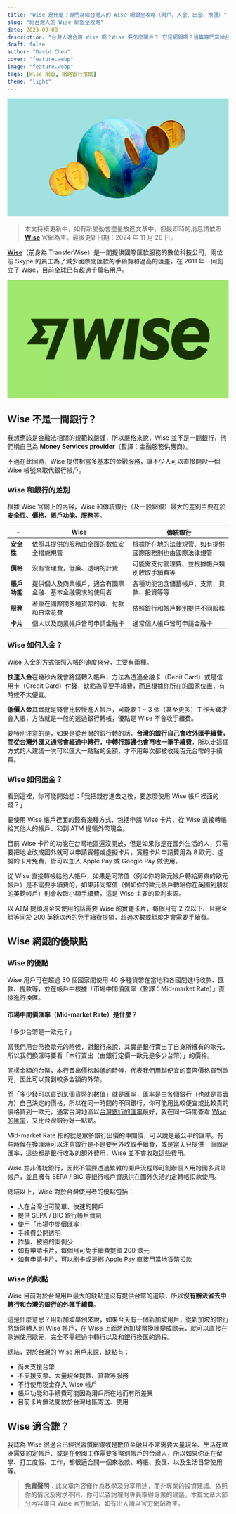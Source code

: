 ```yaml
---
title: "Wise 是什麼？專門寫給台灣人的 Wise 網銀全攻略（開戶、入金、出金、換匯）"
slug: "給台灣人的 Wise 網銀全攻略"
date: 2023-09-08
description: "台灣人適合用 Wise 嗎？Wise 要怎麼開戶？ 它是網銀嗎？這篇專門寫給台灣人的 Wise 全攻略，解答你所有對於 Wise 的問題！"
draft: false
author: "David Chen"
cover: "feature.webp"
image: "feature.webp"
tags: [Wise 網銀, 網路銀行推薦]
theme: "light"
---
```


![|inline](wise.webp)

> 本文持續更新中，如有新變動會盡量放進文章中，但最即時的消息請依照 [**Wise**](https://wise.prf.hn/click/camref:1101lC2de) 官網為主。最後更新日期：2024 年 11 月 26 日。

[**Wise**](https://wise.prf.hn/click/camref:1101lC2de)（前身為 TransferWise）是一間提供國際匯款服務的數位科技公司，兩位前 Skype 的員工為了減少國際間匯款的手續費和過高的匯差，在 2011 年一同創立了 Wise，目前全球已有超過千萬名用戶。

![](Hero-Logo-Wise.webp)

## Wise 不是一間銀行？

我想應該是金融法相關的規範較嚴謹，所以嚴格來說，Wise 並不是一間銀行，他們稱自己為 **Money Services provider**（暫譯：金融服務供應商）。

不過在此同時，Wise 提供相當多基本的金融服務，讓不少人可以直接開設一個 Wise 帳號來取代銀行帳戶。

### Wise 和銀行的差別

根據 Wise 官網上的內容，Wise 和傳統銀行（及一般網銀）最大的差別主要在於**安全性、價格、帳戶功能、服務**等。

| - | **Wise** | **傳統銀行** |
| --- | --- | --- |
| **安全性** | 依照其提供的服務由全面的數位安全措施規管 | 根據所在地的法律規管、如有提供國際服務則也由國際法律規管 |
| **價格** | 沒有管理費，低廉、透明的計費 | 可能需支付管理費、並根據帳戶類別收取手續費等 |
| **帳戶功能** | 提供個人及商業帳戶，適合有國際金融、基本金融需求的使用者 | 各種功能包含儲蓄帳戶、支票、貸款、投資等等 |
| **服務** | 著重在國際間多種貨幣的收、付款和日常花費 | 依照銀行和帳戶類別提供不同服務 |
| **卡片** | 個人以及商業帳戶皆可申請金融卡 | 通常個人帳戶皆可申請金融卡 |

### Wise 如何入金？

Wise 入金的方式依照入帳的速度來分，主要有兩種。

**快速入金**在幾秒內就會將錢轉入帳戶，方法為透過金融卡（Debit Card）或是信用卡（Credit Card）付錢，缺點為需要手續費，而且根據你所在的國家位置，有時候不太便宜。

**低價入金**其實就是錢會比較慢進入帳戶，可能要 1 ~ 3 個（甚至更多）工作天錢才會入帳，方法就是一般的透過銀行轉帳，優點是 Wise 不會收手續費。

要特別注意的是，如果是從台灣的銀行轉的話，**台灣的銀行自己會收外匯手續費，而從台灣外匯又通常會經過中轉行，中轉行那邊也會再收一筆手續費**，所以走這個方式的人建議一次可以匯大一點點的金額，才不用每次都被收幾百元台幣的手續費。

### Wise 如何出金？

看到這裡，你可能開始想：「我把錢存進去之後，要怎麼使用 Wise 帳戶裡面的錢？」

要使用 Wise 帳戶裡面的錢有幾種方式，包括申請 Wise 卡片、從 Wise 直接轉帳給其他人的帳戶、和到 ATM 提領外幣現金。

目前 Wise 卡片的功能在台灣地區還沒開放，但是如果你是在國外生活的人，只需要把地址改成國外就可以申請實體或虛擬卡片，實體卡片申請費用為 8 歐元、虛擬的卡片免費，皆可以加入 Apple Pay 或 Google Pay 做使用。

從 Wise 直接轉帳給他人帳戶，如果是同幣值（例如你的歐元帳戶轉給房東的歐元帳戶）是不需要手續費的，如果非同幣值（例如你的歐元帳戶轉給你在英國到朋友的英鎊帳戶）則會收取小額手續費，這是 Wise 主要的盈利來源。

以 ATM 提領現金來使用的話需要 Wise 的實體卡片，每個月有 2 次以下、且總金額等同於 200 英鎊以內的免手續費提領，超過次數或額度才會需要手續費。

<!-- ### 在 Wise 上換匯-->

## Wise 網銀的優缺點

### Wise 的優點

Wise 用戶可在超過 30 個國家間使用 40 多種貨幣在當地和各國間進行收款、匯款、提款等，並在帳戶中根據「市場中間價匯率（暫譯：Mid-market Rate）」直接進行換匯。

#### 市場中間價匯率（Mid-market Rate）是什麼？

「多少台幣是一歐元？」

當我們用台幣換歐元的時候，對銀行來說，其實是銀行賣出了自身所擁有的歐元，所以我們換匯時要看「本行賣出（由銀行定價一歐元是多少台幣）」的價格。

同樣金額的台幣，本行賣出價格越低的時候，代表我們用越便宜的臺幣價格買到歐元，因此可以買到較多金額的外幣。

而「多少錢可以買到某個貨幣的數值」就是匯率，匯率是由各個銀行（也就是買賣方）自己決定的價格，所以在同一時間的不同銀行，你可能用比較便宜或比較貴的價格買到一歐元。通常台灣地區以[台灣銀行的匯率](https://rate.bot.com.tw/xrt?Lang=zh-TW)最好，我在同一時間查看 [Wise 的匯率](https://wise.com/tools/exchange-rate-alerts/)，又比台灣銀行好一點點。

Mid-market Rate 指的就是眾多銀行出價的中間價，可以說是最公平的匯率。有些時候在換匯時可以注意銀行是不是要另外收取手續費，或是當天只提供一個固定匯率，這些都是銀行收取的額外費用，Wise 並不會收取這些費用。

Wise 並非傳統銀行，因此不需要透過繁雜的開戶流程即可創辦個人用跨國多貨幣帳戶，並且擁有 SEPA / BIC 等銀行帳戶資訊供在國外失活約定轉帳扣款使用。

總結以上，Wise 對於台灣使用者的優點包括：
- 人在台灣也可簡單、快速的開戶
- 提供 SEPA / BIC 銀行帳戶資訊
- 使用「市場中間價匯率」
- 手續費公開透明
- 詐騙、被盜的案例少
- 如有申請卡片，每個月可免手續費提領 200 歐元
- 如有申請卡片，可以刷卡或是綁 Apple Pay 直接用當地貨幣扣款

### Wise 的缺點

Wise 目前對於台灣用戶最大的缺點是沒有提供台幣的選項，所以**沒有辦法省去中轉行和台灣的銀行的外匯手續費**。

這是什麼意思？用新加坡舉例來說，如果今天有一個新加坡用戶，從新加坡的銀行將新幣轉入到 Wise 帳戶，在 Wise 上面將新加坡幣換匯變成歐元，就可以直接在歐洲使用歐元，完全不需經過中轉行以及和銀行換匯的過程。

總結，對於台灣的 Wise 用戶來說，缺點有：
- 尚未支援台幣
- 不支援支票、大量現金提款、貸款等服務
- 不行使用現金存入 Wise 帳戶
- 帳戶功能和手續費可能因為用戶所在地而有所差異
- 目前卡片無法開放於台灣地區寄送、使用

## Wise 適合誰？

我認為 Wise 很適合已經很習慣網銀或是數位金融且不常需要大量現金、生活在歐洲需要約定帳戶、或是在他國工作需要多幣別帳戶的台灣人，所以如果你正在留學、打工度假、工作，都很適合開一個來收款、轉帳、換匯、以及生活日常使用等。

<!-- 現在 [**Wise 提供開戶優惠**](https://wise.prf.hn/click/camref:1101lC2de)，等同於五百元英磅的國際轉帳（不同幣別的轉帳）可以折抵手續費。目前這項優惠對於在多國間會因為商業行為、親朋好友而使用各種貨幣轉帳（收款、付款）的人來說會比較用得到。等到 Wise 支援台幣之後，從台灣的銀行帳戶直接轉台幣過去 Wise 變成歐元的手續費也會折抵。

## Wise 開戶步驟-->

> **免責聲明**：此文章內容僅作為教學及分享用途，而非專業的投資建議。依照你的情況及需求不同，你可以咨詢理財專員取得專業的建議。本篇文章大部分內容譯自 Wise 官方網站，如有出入請以官方網站為主。

<!--
<a href="https://www.google.com" target="_blank">
    <img src="wise.webp"/>
</a>

[![](wise.webp)](https://www.google.com)

-->